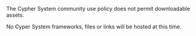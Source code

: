 The Cypher System community use policy does not permit downloadable assets.

No Cyper System frameworks, files or links will be hosted at this time.